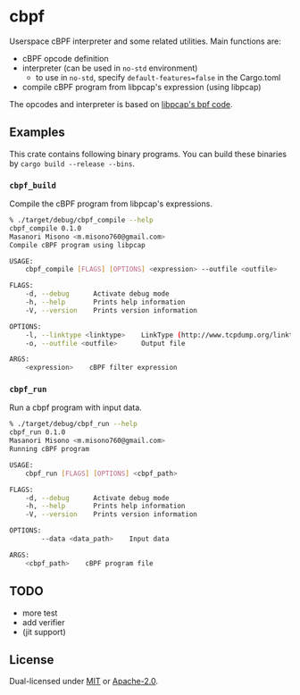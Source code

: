 # cbpf
Userspace cBPF interpreter and some related utilities.
Main functions are:

- cBPF opcode definition
- interpreter (can be used in `no-std` environment)
    - to use in `no-std`, specify `default-features=false` in the Cargo.toml
- compile cBPF program from libpcap's expression (using libpcap)

The opcodes and interpreter is based on [libpcap's bpf code](https://github.com/the-tcpdump-group/libpcap).

## Examples
This crate contains following binary programs.
You can build these binaries by `cargo build --release --bins`.

### `cbpf_build`
Compile the cBPF program from libpcap's expressions.

```sh
% ./target/debug/cbpf_compile --help
cbpf_compile 0.1.0
Masanori Misono <m.misono760@gmail.com>
Compile cBPF program using libpcap

USAGE:
    cbpf_compile [FLAGS] [OPTIONS] <expression> --outfile <outfile>

FLAGS:
    -d, --debug      Activate debug mode
    -h, --help       Prints help information
    -V, --version    Prints version information

OPTIONS:
    -l, --linktype <linktype>    LinkType (http://www.tcpdump.org/linktypes.html) [default: 1]
    -o, --outfile <outfile>      Output file

ARGS:
    <expression>    cBPF filter expression
```

### `cbpf_run`
Run a cbpf program with input data.

```sh
% ./target/debug/cbpf_run --help
cbpf_run 0.1.0
Masanori Misono <m.misono760@gmail.com>
Running cBPF program

USAGE:
    cbpf_run [FLAGS] [OPTIONS] <cbpf_path>

FLAGS:
    -d, --debug      Activate debug mode
    -h, --help       Prints help information
    -V, --version    Prints version information

OPTIONS:
        --data <data_path>    Input data

ARGS:
    <cbpf_path>    cBPF program file
```

## TODO
- more test
- add verifier
- (jit support)

## License
Dual-licensed under [MIT](LICENSE-MIT) or [Apache-2.0](LICENSE-APACHE).
